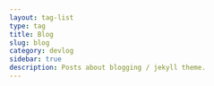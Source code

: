 ```yaml
---
layout: tag-list
type: tag
title: Blog
slug: blog
category: devlog
sidebar: true
description: Posts about blogging / jekyll theme.
---
```

